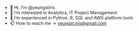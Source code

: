 - 👋 Hi, I’m @yeungstiris
- 👀 I’m interested in Analytics, IT Project Management 
- 🌱 I’m experienced in Python, R, SQL and AWS platform tools
- 📫 How to reach me -> yeungst.iris@gmail.com

<!---
yeungstiris/yeungstiris is a ✨ special ✨ repository because its `README.md` (this file) appears on your GitHub profile.
You can click the Preview link to take a look at your changes.
--->
